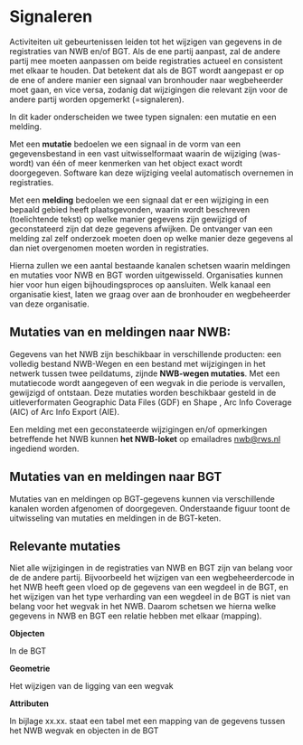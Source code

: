 # Signaleren

Activiteiten uit gebeurtenissen leiden tot het wijzigen van gegevens in de registraties van NWB en/of BGT. Als de ene partij aanpast, zal de andere partij mee moeten aanpassen om beide registraties actueel en consistent met elkaar te houden. Dat betekent dat als de BGT wordt aangepast er op de ene of andere manier een signaal van bronhouder naar wegbeheerder moet gaan, en vice versa, zodanig dat wijzigingen die relevant zijn voor de andere partij worden opgemerkt (=signaleren).

In dit kader onderscheiden we twee typen signalen: een mutatie en een melding.

Met een **mutatie** bedoelen we een signaal in de vorm van een gegevensbestand in een vast uitwisselformaat waarin de wijziging (was-wordt) van één of meer kenmerken van het object exact wordt doorgegeven. Software kan deze wijziging veelal automatisch overnemen in registraties.

Met een **melding** bedoelen we een signaal dat er een wijziging in een bepaald gebied heeft plaatsgevonden, waarin wordt beschreven (toelichtende tekst) op welke manier gegevens zijn gewijzigd of geconstateerd zijn dat deze gegevens afwijken. De ontvanger van een melding zal zelf onderzoek moeten doen op welke manier deze gegevens al dan niet overgenomen moeten worden in registraties.

Hierna zullen we een aantal bestaande kanalen schetsen waarin meldingen en mutaties voor NWB en BGT worden uitgewisseld. Organisaties kunnen hier voor hun eigen bijhoudingsproces op aansluiten. Welk kanaal een organisatie kiest, laten we graag over aan de bronhouder en wegbeheerder van deze organisatie.

## Mutaties van en meldingen naar NWB: 

Gegevens van het NWB zijn beschikbaar in verschillende producten: een volledig bestand NWB-Wegen en een bestand met wijzigingen in het netwerk tussen twee peildatums, zijnde **NWB-wegen mutaties**. Met een mutatiecode wordt aangegeven of een wegvak in die periode is vervallen, gewijzigd of ontstaan. Deze mutaties worden beschikbaar gesteld in de uitleverformaten Geographic Data Files (GDF) en Shape , Arc Info Coverage (AIC) of Arc Info Export (AIE).  

Een melding met een geconstateerde wijzigingen en/of opmerkingen betreffende het NWB kunnen **het NWB-loket** op emailadres nwb@rws.nl ingediend worden.

## Mutaties van en meldingen naar BGT
Mutaties van en meldingen op BGT-gegevens kunnen via verschillende kanalen worden afgenomen of doorgegeven. Onderstaande figuur toont de uitwisseling van mutaties en meldingen in de BGT-keten.









## Relevante mutaties

Niet alle wijzigingen in de registraties van NWB en BGT zijn van belang voor de de andere partij. Bijvoorbeeld het wijzigen van een wegbeheerdercode in het NWB heeft geen vloed op de gegevens van een wegdeel in de BGT, en het wijzigen van het type verharding van een wegdeel in de BGT is niet van belang voor het wegvak in het NWB. Daarom schetsen we hierna welke gegevens in NWB en BGT een relatie hebben met elkaar (mapping). 

**Objecten**

In de BGT

**Geometrie**

Het wijzigen van de ligging van een wegvak 

**Attributen**

In bijlage xx.xx. staat een tabel met een mapping van de gegevens tussen het NWB wegvak en objecten in de BGT

